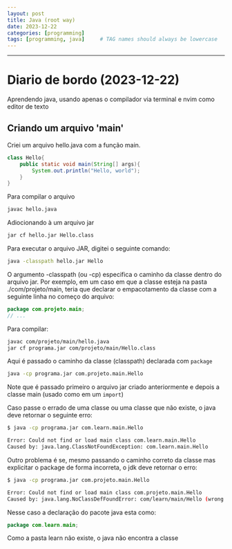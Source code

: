 ```yaml
---
layout: post
title: Java (root way)
date: 2023-12-22
categories: [programming]
tags: [programming, java]     # TAG names should always be lowercase
---
```

---

# Diario de bordo (2023-12-22)

Aprendendo java, usando apenas o compilador via terminal e nvim como editor de texto

## Criando um arquivo 'main'

Criei um arquivo hello.java com a função main.

```java
class Hello{
    public static void main(String[] args){
        System.out.println("Hello, world");
    }
}
```

Para compilar o arquivo

```sh
javac hello.java
```

Adiocionando à um arquivo jar

```sh
jar cf hello.jar Hello.class
```

Para executar o arquivo JAR, digitei o seguinte comando:

```sh
java -classpath hello.jar Hello
```

O argumento -classpath (ou -cp) especifica o caminho da classe dentro
do arquivo jar. Por exemplo, em um caso em que a classe esteja
na pasta ./com/projeto/main, teria que declarar o
empacotamento da classe com a seguinte linha no começo do arquivo:

```java
package com.projeto.main;
// ...
```

Para compilar:

```sh
javac com/projeto/main/hello.java
jar cf programa.jar com/projeto/main/Hello.class
```

Aqui é passado o caminho da classe (classpath) declarada com `package`

```sh
java -cp programa.jar com.projeto.main.Hello
```

Note que é passado primeiro o arquivo jar criado
anteriormente e depois a classe main
(usado como em um `import`)

Caso passe o errado de uma classe ou uma classe que não
existe, o java deve retornar o seguinte erro:

``` sh
$ java -cp programa.jar com.learn.main.Hello

Error: Could not find or load main class com.learn.main.Hello
Caused by: java.lang.ClassNotFoundException: com.learn.main.Hello

```

Outro problema é se, mesmo passando o caminho correto da classe
mas explicitar o package de forma incorreta, o jdk deve retornar o erro:

```sh
$ java -cp programa.jar com.projeto.main.Hello

Error: Could not find or load main class com.projeto.main.Hello
Caused by: java.lang.NoClassDefFoundError: com/learn/main/Hello (wrong name: com/projeto/main/Hello)

```

Nesse caso a declaração do pacote java esta como:

```java
package com.learn.main;
```

Como a pasta learn não existe, o java não encontra a classe
